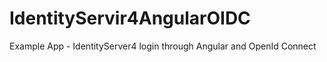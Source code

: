 # IdentityServir4AngularOIDC
Example App - IdentityServer4 login through Angular and OpenId Connect
